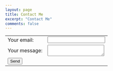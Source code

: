 ```yaml
---
layout: page
title: Contact Me
excerpt: "Contact Me"
comments: false
---
```

<!-- modify this form HTML and place wherever you want your form -->
<form
  action="https://formspree.io/xdoendyz"
  method="POST"
>
<table>
<tr>
<td>
  <label>
    Your email:
  </label>
  </td>
  <td>
  <input type="text" name="_replyto">
  </td>
  </tr>
<tr>
<td>
 <label>
    Your message:

  </label>
</td>
<td>
<textarea name="message"></textarea>
</td>
</tr>
<tr>
<td columns="2">  <button class="btn btn-info" type="submit">Send</button></td>
</tr>
</form>
